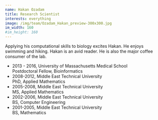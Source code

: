 ```yaml
---
name: Hakan Ozadam
title: Research Scientist
interests: everything
image: /img/team/Ozadam_Hakan_preview-300x300.jpg
im_width: 160
#im_height: 160  
---
```

Applying his computational skills to biology excites Hakan.
  He enjoys swimming and hiking. 
  Hakan is an avid reader.
  He is also the major coffee consumer of the lab. 
  
* 2013 - 2016, University of Massachusetts Medical School   
Postdoctoral Fellow, Bioinformatics     
* 2008-2012, Middle East Technical University   
PhD, Applied Mathematics   
* 2005-2008, Middle East Technical University   
MS, Applied Mathematics  
* 2002-2006, Middle East Technical University   
BS, Computer Engineering      
* 2001-2005, Middle East Technical University   
BS, Mathematics